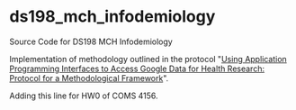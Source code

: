 # ds198_mch_infodemiology
Source Code for DS198 MCH Infodemiology

Implementation of methodology outlined in the protocol "[Using Application Programming Interfaces to Access Google Data for Health Research: Protocol for a Methodological Framework](https://www.researchprotocols.org/2020/7/e16543/)".

Adding this line for HW0 of COMS 4156. 
